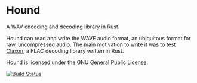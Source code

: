 Hound
=====

A WAV encoding and decoding library in Rust.

Hound can read and write the WAVE audio format, an ubiquitous format for raw,
uncompressed audio. The main motivation to write it was to test
[Claxon][claxon], a FLAC decoding library written in Rust.

Hound is licensed under the [GNU General Public License][gplv3].

[claxon]: https://github.com/ruud-v-a/claxon
[gplv3]:  https://www.gnu.org/licenses/gpl.html

[![Build Status](https://travis-ci.org/ruud-v-a/hound.svg?branch=master)](https://travis-ci.org/ruud-v-a/hound)
